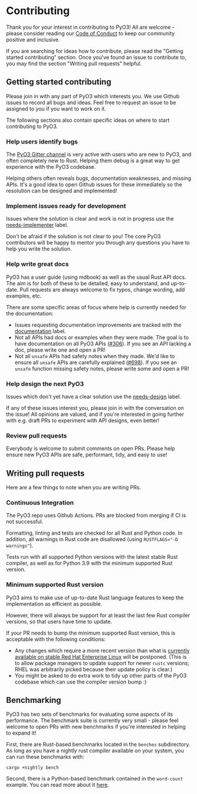 # Contributing

Thank you for your interest in contributing to PyO3! All are welcome - please consider reading our [Code of Conduct](Code-of-Conduct.md) to keep our community positive and inclusive.

If you are searching for ideas how to contribute, please read the "Getting started contributing" section. Once you've found an issue to contribute to, you may find the section "Writing pull requests" helpful.

## Getting started contributing

Please join in with any part of PyO3 which interests you. We use Github issues to record all bugs and ideas. Feel free to request an issue to be assigned to you if you want to work on it.

The following sections also contain specific ideas on where to start contributing to PyO3.

### Help users identify bugs

The [PyO3 Gitter channel](https://gitter.im/PyO3/Lobby) is very active with users who are new to PyO3, and often completely new to Rust. Helping them debug is a great way to get experience with the PyO3 codebase.

Helping others often reveals bugs, documentation weaknesses, and missing APIs. It's a good idea to open Github issues for these immediately so the resolution can be designed and implemented!

### Implement issues ready for development

Issues where the solution is clear and work is not in progress use the [needs-implementer](https://github.com/PyO3/pyo3/issues?q=is%3Aissue+is%3Aopen+label%3Aneeds-implemeter) label.

Don't be afraid if the solution is not clear to you! The core PyO3 contributors will be happy to mentor you through any questions you have to help you write the solution.

### Help write great docs

PyO3 has a user guide (using mdbook) as well as the usual Rust API docs. The aim is for both of these to be detailed, easy to understand, and up-to-date. Pull requests are always welcome to fix typos, change wording, add examples, etc.

There are some specific areas of focus where help is currently needed for the documentation:
- Issues requesting documentation improvements are tracked with the [documentation](https://github.com/PyO3/pyo3/issues?q=is%3Aissue+is%3Aopen+label%3Adocumentation) label.
- Not all APIs had docs or examples when they were made. The goal is to have documentation on all PyO3 APIs ([#306](https://github.com/PyO3/pyo3/issues/306)). If you see an API lacking a doc, please write one and open a PR!
- Not all `unsafe` APIs had safety notes when they made. We'd like to ensure all `unsafe` APIs are carefully explained ([#698](https://github.com/PyO3/pyo3/issues/698)). If you see an `unsafe` function missing safety notes, please write some and open a PR!

### Help design the next PyO3

Issues which don't yet have a clear solution use the [needs-design](https://github.com/PyO3/pyo3/issues?q=is%3Aissue+is%3Aopen+label%3Aneeds-design) label.

If any of these issues interest you, please join in with the conversation on the issue! All opinions are valued, and if you're interested in going further with e.g. draft PRs to experiment with API designs, even better!

### Review pull requests

Everybody is welcome to submit comments on open PRs. Please help ensure new PyO3 APIs are safe, performant, tidy, and easy to use!

## Writing pull requests

Here are a few things to note when you are writing PRs.

### Continuous Integration

The PyO3 repo uses Github Actions. PRs are blocked from merging if CI is not successful.

Formatting, linting and tests are checked for all Rust and Python code. In addition, all warnings in Rust code are disallowed (using `RUSTFLAGS="-D warnings"`).

Tests run with all supported Python versions with the latest stable Rust compiler, as well as for Python 3.9 with the minimum supported Rust version.

### Minimum supported Rust version

PyO3 aims to make use of up-to-date Rust language features to keep the implementation as efficient as possible.

However, there will always be support for at least the last few Rust compiler versions, so that users have time to update.

If your PR needs to bump the minimum supported Rust version, this is acceptable with the following conditions:
- Any changes which require a more recent version than what is [currently available on stable Red Hat Enterprise Linux](https://access.redhat.com/documentation/en-us/red_hat_developer_tools/1/) will be postponed. (This is to allow package managers to update support for newer `rustc` versions; RHEL was arbitrarily picked because their update policy is clear.)
- You might be asked to do extra work to tidy up other parts of the PyO3 codebase which can use the compiler version bump :)

## Benchmarking

PyO3 has two sets of benchmarks for evaluating some aspects of its performance. The benchmark suite is currently very small - please feel welcome to open PRs with new benchmarks if you're interested in helping to expand it!

First, there are Rust-based benchmarks located in the `benches` subdirectory. As long as you have a nightly rust compiler available on your system, you can run these benchmarks with:

    cargo +nightly bench

Second, there is a Python-based benchmark contained in the `word-count` example. You can read more about it [here](examples/word-count#benchmark).
